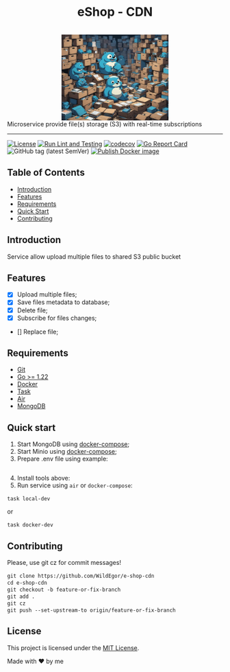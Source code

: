 <h1 align="center"> eShop - CDN </h1> <br>
<div>
    <img src="assets/logo.png" width="250" height="200" style="display: block;margin-left: auto;margin-right: auto;>
</div>
<hr>
<p align="center">
  Microservice provide file(s) storage (S3) with real-time subscriptions
</p>
<hr>

[![License](https://img.shields.io/badge/License-MIT-blue.svg)](https://opensource.org/licenses/MIT)
[![Run Lint and Testing](https://github.com/WildEgor/e-shop-support-bot/actions/workflows/lint.yml/badge.svg)](https://github.com/WildEgor/e-shop-cdn/actions/workflows/lint.yml)
[![codecov](https://codecov.io/gh/WildEgor/e-shop-cdn/branch/develop/graph/badge.svg)](https://codecov.io/gh/WildEgor/e-shop-cdn/branch/develop)
[![Go Report Card](https://goreportcard.com/badge/github.com/WildEgor/e-shop-cdn)](https://goreportcard.com/report/github.com/WildEgor/e-shop-cdn)
![GitHub tag (latest SemVer)](https://img.shields.io/github/v/tag/WildEgor/e-shop-cdn)
[![Publish Docker image](https://github.com/WildEgor/e-shop-cdn/actions/workflows/publish.yml/badge.svg)](https://hub.docker.com/repository/docker/wildegor/e-shop-cdn)

## Table of Contents
- [Introduction](#introduction)
- [Features](#features)
- [Requirements](#requirements)
- [Quick Start](#quick-start)
- [Contributing](#contributing)

## Introduction

Service allow upload multiple files to shared S3 public bucket

## Features

- [x] Upload multiple files;
- [x] Save files metadata to database;
- [x] Delete file;
- [x] Subscribe for files changes;
- [] Replace file;

## Requirements

- [Git](http://git-scm.com/)
- [Go >= 1.22](https://go.dev/dl/)
- [Docker](https://www.docker.com/products/docker-desktop/)
- [Task](https://taskfile.dev/installation/)
- [Air](https://github.com/cosmtrek/air?tab=readme-ov-file#via-go-install-recommended)
- [MongoDB](https://www.mongodb.com/)

## Quick start

1. Start MongoDB using [docker-compose](https://github.com/WildEgor/e-shop-dot/blob/develop/docker-compose.yaml#L130);
2. Start Minio using [docker-compose](https://github.com/WildEgor/e-shop-dot/blob/develop/docker-compose.yaml#L162);
3. Prepare .env file using example:
```text

```
4. Install tools above:
5. Run service using ```air``` or ```docker-compose```:
```shell
task local-dev
```
or
```shell
task docker-dev
```

## Contributing

Please, use git cz for commit messages!
```shell
git clone https://github.com/WildEgor/e-shop-cdn
cd e-shop-cdn
git checkout -b feature-or-fix-branch
git add .
git cz
git push --set-upstream-to origin/feature-or-fix-branch
```

## License

<p>This project is licensed under the <a href="LICENSE">MIT License</a>.</p>

Made with ❤️ by me
